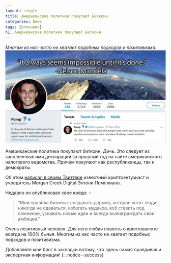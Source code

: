 ```yaml
---
layout: single
title: Американские политики покупают Биткоин
categories: News
tags: [блокчейн]
h1: Американские политики покупают Биткоин
---
```

*Многим из нас часто не хватает подобных подходов и позитивизма.*
![twiter](/assets/images/news/twiter.jpg)

Американские политики покупают биткоин. Дичь. Это следует из заполненных ими деклараций за прошлый год на сайте американского налогового ведомства. Причем покупают как республиканцы, так и демократы.

Об этом [написал в своем Твиттере](https://twitter.com/APompliano/status/1191202841517424640)  известный криптоэнтузиаст и учредитель Morgan Creek Digital Энтони Помплиано. 

Недавно он опубликовал свое кредо: - 

> “Мои правила бизнеса: создавать дерьмо, которое хотят люди, никогда не сдаваться, избегать мудаков, всё ставить под сомнение, узнавать новые идеи и всегда вознаграждать свои амбиции.” 

Очень позитивный человек. Для него любая новость о криптовалюте всегда на 100% бычья. Многим из нас часто не хватает подобных подходов и позитивизма.

Добавляйте мой блог в закладки потому, что здесь самая правдивая и экспертная информация!
{: .notice--success}


